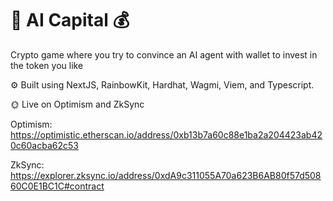 # 🧠 AI Capital 💰

Crypto game where you try to convince an AI agent with wallet to invest in the token you like

⚙️ Built using NextJS, RainbowKit, Hardhat, Wagmi, Viem, and Typescript.

🌞 Live on Optimism and ZkSync

Optimism:
https://optimistic.etherscan.io/address/0xb13b7a60c88e1ba2a204423ab420c60acba62c53


ZkSync:
https://explorer.zksync.io/address/0xdA9c311055A70a623B6AB80f57d50860C0E1BC1C#contract

